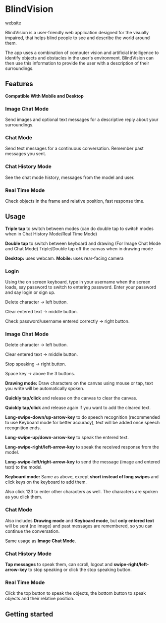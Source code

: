 # BlindVision

[website](jodh.pythonanywhere.com)

BlindVision is a user-friendly web application designed for the visually impaired, that helps blind people to see and describe the world around them.


The app uses a combination of computer vision and artificial intelligence to identify objects and obstacles in the user's environment. BlindVision can then use this information to provide the user with a description of their surroundings.


## Features
**Compatible With Mobile and Desktop**
### Image Chat Mode ###
Send images and optional text messages for a descriptive reply about your surroundings.


### Chat Mode ###
Send text messages for a continuous conversation. Remember past messages you sent.


### Chat History Mode ###
See the chat mode history, messages from the model and user.


### Real Time Mode ###
Check objects in the frame and relative position, fast response time.


## Usage


**Triple tap** to switch between modes (can do double tap to switch modes when in Chat History Mode/Real Time Mode)


**Double tap** to switch between keyboard and drawing (For Image Chat Mode and Chat Mode)
Triple/Double tap off the canvas when in drawing mode


**Desktop:** uses webcam. **Mobile:** uses rear-facing camera


### Login ###
Using the on screen keyboard, type in your username when the screen loads, say password to switch to entering password. Enter your password and say login or sign up.


Delete character -> left button.


Clear entered text -> middle button.


Check password/username entered correctly -> right button.


### Image Chat Mode ###
Delete character -> left button.


Clear entered text -> middle button.


Stop speaking -> right button.


Space key -> above the 3 buttons.


**Drawing mode:**
Draw characters on the canvas using mouse or tap, text you write will be automatically spoken.


**Quickly tap/click** and release on the canvas to clear the canvas.


**Quickly tap/click** and release again if you want to add the cleared text.


**Long-swipe-down/up-arrow-key** to do speech recognition (recommended to use Keyboard mode for better accuracy), text will be added once speech recognition ends.


**Long-swipe-up/down-arrow-key** to speak the entered text.


**Long-swipe-right/left-arrow-key** to speak the received response from the model.


**Long-swipe-left/right-arrow-key** to send the message (image and entered text) to the model.


**Keyboard mode:**
Same as above, except **short instead of long swipes** and click keys on the keyboard to add them.


Also click 123 to enter other characters as well. The characters are spoken as you click them.


### Chat Mode ###
Also includes **Drawing mode** and **Keyboard mode**, but **only entered text** will be sent (no image) and past messages are remembered, so you can continue the conversation.


Same usage as **Image Chat Mode**.


### Chat History Mode ###
**Tap messages** to speak them, can scroll, logout and **swipe-right/left-arrow-key** to stop speaking or click the stop speaking button.


### Real Time Mode ###
Click the top button to speak the objects, the bottom button to speak objects and their relative position.


## Getting started
